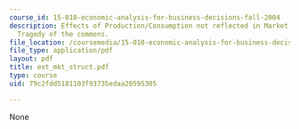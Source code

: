 ```yaml
---
course_id: 15-010-economic-analysis-for-business-decisions-fall-2004
description: Effects of Production/Consumption not reflected in Market Transactions,
  Tragedy of the commons.
file_location: /coursemedia/15-010-economic-analysis-for-business-decisions-fall-2004/79c2fdd5181103f93735edaa20595305_ext_mkt_struct.pdf
file_type: application/pdf
layout: pdf
title: ext_mkt_struct.pdf
type: course
uid: 79c2fdd5181103f93735edaa20595305

---
```

None